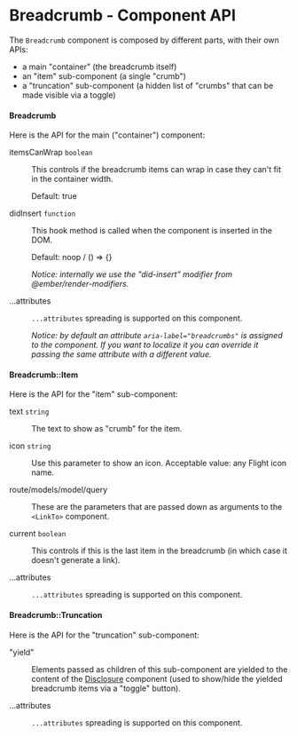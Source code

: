 # Breadcrumb - Component API

The `Breadcrumb` component is composed by different parts, with their own APIs:

*   a main "container" (the breadcrumb itself)
*   an "item" sub-component (a single "crumb")
*   a "truncation" sub-component (a hidden list of "crumbs" that can be made visible via a toggle)

#### Breadcrumb

Here is the API for the main ("container") component:

<dl class="dummy-component-props" aria-labelledby="component-api-breadcrumb"><dt>itemsCanWrap <code>boolean</code></dt><dd><p>This controls if the breadcrumb items can wrap in case they can't fit in the container width.</p><p>Default: <span class="default">true</span></p></dd><dt>didInsert <code>function</code></dt><dd><p>This hook method is called when the component is inserted in the DOM.</p><p>Default: <span class="default">noop / () =&gt; {}</span></p><p><em>Notice: internally we use the "did-insert" modifier from @ember/render-modifiers.</em></p></dd><dt>...attributes</dt><dd><p><code class="dummy-code">...attributes</code> spreading is supported on this component.</p><p><em>Notice: by default an attribute <code class="dummy-code">aria-label="breadcrumbs"</code> is assigned to the component. If you want to localize it you can override it passing the same attribute with a different value.</em></p></dd></dl>

#### Breadcrumb::Item

Here is the API for the "item" sub-component:

<dl class="dummy-component-props" aria-labelledby="component-api-breadcrumb-item"><dt>text <code>string</code></dt><dd><p>The text to show as "crumb" for the item.</p></dd><dt>icon <code>string</code></dt><dd><p>Use this parameter to show an icon. Acceptable value: any Flight icon name.</p></dd><dt>route/models/model/query</dt><dd><p>These are the parameters that are passed down as arguments to the <code>&lt;LinkTo&gt;</code> component.</p></dd><dt>current <code>boolean</code></dt><dd><p>This controls if this is the last item in the breadcrumb (in which case it doesn't generate a link).</p></dd><dt>...attributes</dt><dd><p><code class="dummy-code">...attributes</code> spreading is supported on this component.</p></dd></dl>

#### Breadcrumb::Truncation

Here is the API for the "truncation" sub-component:

<dl class="dummy-component-props" aria-labelledby="component-api-breadcrumb-truncation"><dt>"yield"</dt><dd><p>Elements passed as children of this sub-component are yielded to the content of the <a href="../utilities/disclosure">Disclosure</a> component (used to show/hide the yielded breadcrumb items via a "toggle" button).</p></dd><dt>...attributes</dt><dd><p><code class="dummy-code">...attributes</code> spreading is supported on this component.</p></dd></dl>